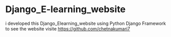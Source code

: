 # Django_E-learning_website
i developed this Django_Elearning_website using Python Django Framework to see the website visite  https://github.com/chetnakumari7
